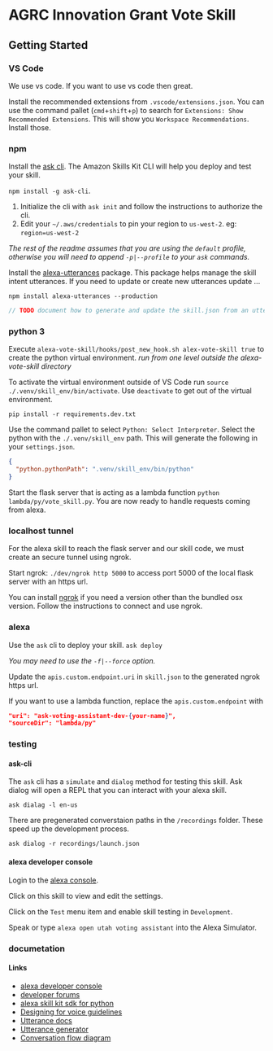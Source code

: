 # AGRC Innovation Grant Vote Skill

## Getting Started

### VS Code

We use vs code. If you want to use vs code then great.

Install the recommended extensions from `.vscode/extensions.json`. You can use the command pallet (`cmd`+`shift`+`p`) to search for `Extensions: Show Recommended Extensions`. This will show you `Workspace Recommendations`. Install those.

### npm

Install the [ask cli](https://www.npmjs.com/package/ask-cli). The Amazon Skills Kit CLI will help you deploy and test your skill.

`npm install -g ask-cli`.

1. Initialize the cli with `ask init` and follow the instructions to authorize the cli.
1. Edit your `~/.aws/credentials` to pin your region to `us-west-2`. eg: `region=us-west-2`

_The rest of the readme assumes that you are using the `default` profile, otherwise you will need to append `-p|--profile` to your `ask` commands._

Install the [alexa-utterances](https://github.com/alexa-js/alexa-utterances) package. This package helps manage the skill intent utterances. If you need to update or create new utterances update ...

`npm install alexa-utterances --production`

```js
// TODO document how to generate and update the skill.json from an utterance file
```

### python 3

Execute `alexa-vote-skill/hooks/post_new_hook.sh alex-vote-skill true` to create the python virtual environment. _run from one level outside the alexa-vote-skill directory_

To activate the virtual environment outside of VS Code run `source ./.venv/skill_env/bin/activate`. Use `deactivate` to get out of the virtual environment.

`pip install -r requirements.dev.txt`

Use the command pallet to select `Python: Select Interpreter`. Select the python with the `./.venv/skill_env` path. This will generate the following in your `settings.json`.

```json
{
  "python.pythonPath": ".venv/skill_env/bin/python"
}
```

Start the flask server that is acting as a lambda function `python lambda/py/vote_skill.py`. You are now ready to handle requests coming from alexa.

### localhost tunnel

For the alexa skill to reach the flask server and our skill code, we must create an secure tunnel using ngrok.

Start ngrok: `./dev/ngrok http 5000` to access port 5000 of the local flask server with an https url.

You can install [ngrok](https://dashboard.ngrok.com/get-started) if you need a version other than the bundled osx version. Follow the instructions to connect and use ngrok.

### alexa

Use the `ask` cli to deploy your skill. `ask deploy`

_You may need to use the `-f|--force` option._

Update the `apis.custom.endpoint.uri` in `skill.json` to the generated ngrok https url.

If you want to use a lambda function, replace the `apis.custom.endpoint` with

```json
"uri": "ask-voting-assistant-dev-{your-name}",
"sourceDir": "lambda/py"
```

### testing

#### ask-cli

The `ask` cli has a `simulate` and `dialog` method for testing this skill. Ask dialog will open a REPL that you can interact with your alexa skill.

`ask dialag -l en-us`

There are pregenerated converstaion paths in the `/recordings` folder. These speed up the development process.

`ask dialog -r recordings/launch.json`

#### alexa developer console

Login to the [alexa console](https://developer.amazon.com/alexa/console/ask).

Click on this skill to view and edit the settings.

Click on the `Test` menu item and enable skill testing in `Development`.

Speak or type `alexa open utah voting assistant` into the Alexa Simulator.

### documetation

#### Links

- [alexa developer console](https://developer.amazon.com/alexa/console)
- [developer forums](https://forums.developer.amazon.com)
- [alexa skill kit sdk for python](https://alexa-skills-kit-python-sdk.readthedocs.io/en/latest/)
- [Designing for voice guidelines](https://developer.amazon.com/docs/alexa-design/design-voice.html)
- [Utterance docs](https://developer.amazon.com/docs/custom-skills/create-intents-utterances-and-slots.html)
- [Utterance generator](https://github.com/alexa-js/alexa-utterances#readme)
- [Conversation flow diagram](https://docs.google.com/document/d/1TLqm82sRaVhT0VZiNSkF7g0l6N9Du89rHg-WZMqT2m0/)
